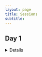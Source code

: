 ```yaml
---
layout: page
title: Sessions 
subtitle: 
---
```


## Day 1

<details>
  <br>
  <details>
    <summary><h3 style="display:inline-block">Session 1: Challenges, Opportunities, and Myths in Data Science</h3></summary>
    <br>
    DETAILS 1
  </details>  
  
  <details>
  <summary><h3 style="display:inline-block">Session 2: Nutrition Data Sharing: Perspectives in Government, NGOs, and Academia</h3></summary>

  DETAILS 2
  
  <details>
  
  <details>
  <summary><h3 style="display:inline-block">Session 3: Standardization of Anthropometric Measurements</h3></summary>
  <br>
  DETAILS 3
  <details>
  
  <details>
  <summary><h3 style="display:inline-block">Session 4: Big Data Challenges in Biochemical and Molecular Nutrition</h3></summary>
  <br>
  DETAILS 4
  <details>
  
<details>

All session participants are expected to adhere to the [Tufts University Code of Conduct](https://students.tufts.edu/student-affairs/student-life-policies/code-conduct)
